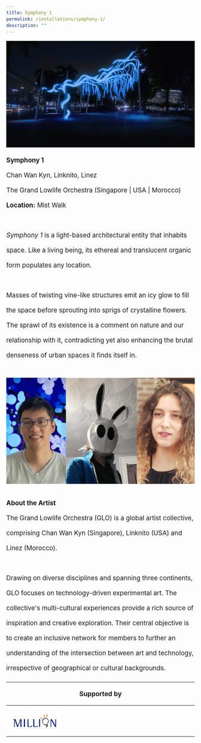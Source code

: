 ```yaml
---
title: Symphony 1
permalink: /installations/symphony-1/
description: ""
---
```

<p style="font-size:17px; line-height:40px">
<img src="/images/Installations/symphony%201.jpg">
<b>Symphony 1</b><br>
Chan Wan Kyn, Linknito, Linez<br>
The Grand Lowlife Orchestra (Singapore | USA | Morocco)<br>
<b>Location:</b> Mist Walk<br><br>
<i>Symphony 1</i> is a light-based architectural entity that inhabits space. Like a living being, its ethereal and translucent organic form populates any location.<br><br>
Masses of twisting vine-like structures emit an icy glow to fill the space before sprouting into sprigs of crystalline flowers. The sprawl of its existence is a comment on nature and our relationship with it, contradicting yet also enhancing the brutal denseness of urban spaces it finds itself in.
<br><br>
<img src="/images/Installations/2nd%20release/symphony%201.jpg">
</p><p style="font-size:17px;line-height:40px"><b>About the Artist</b><br>
The Grand Lowlife Orchestra (GLO) is a global artist collective, comprising Chan Wan Kyn (Singapore), Linknito (USA) and Linez (Morocco).&nbsp;&nbsp;
<br><br>
Drawing on diverse disciplines and spanning three continents, GLO focuses on technology-driven experimental art. The collective's multi-cultural experiences provide a rich source of inspiration and creative exploration. Their central objective is to create an inclusive network for members to further an understanding of the intersection between art and technology, irrespective of geographical or cultural backgrounds.<br></p>

<table style="width:100%">
<thead><tr><th colspan="4"><p style="font-size: 17px; line-height: 20px">Supported by</p></th>
	</tr></thead>
	<tbody>
		<tr>
	<td style="width:30%"><a href="https://www.millionlighting.com/" target="_blank"><img src="/images/About/Sponsor%20Acknowledgement/million_resized%20web%20version.png" align="left"></a></td>	
			<td style="width:70%"></td>
		</tr>
	</tbody>
</table>